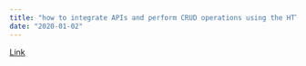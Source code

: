 ```yaml
---
title: "how to integrate APIs and perform CRUD operations using the HTTP module in angular"
date: "2020-01-02"
---
```


[Link](https://youtu.be/LHx0hoO3Ebo)
